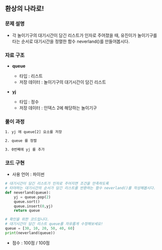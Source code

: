 ## 환상의 나라로!

### 문제 설명

- 각 놀이기구의 대기시간이 담긴 리스트가 인자로 주어졌을 때, 유진이가 놀이기구를 타는 순서로 대기시간을 정렬한 함수 neverland()를 만들어봅시다.

### 자료 구조

- **queue**
    - 타입 : 리스트
    - 저장 데이터 : 놀이기구의 대기시간이 담긴 리스트

- **yj**
    - 타입 : 정수
    - 저장 데이터 : 인덱스 2에 해당하는 놀이기구


### 풀이 과정

```txt
1. yj 에 queue[2] 요소를 저장

2. queue 를 정렬 

3. 0번째에 yj 를 추가

```

### 코드 구현
- 사용 언어 : 파이썬

```python
# 대기시간이 담긴 리스트가 인자로 주어지면 조건을 만족하도록
# 타야하는 대기시간의 순서가 담긴 리스트를 반환하는 함수 neverland()를 작성해봅시다.
def neverland(queue):
    yj = queue.pop(2)
    queue.sort()
    queue.insert(0,yj)
    return queue

# 확인을 위한 코드입니다.
# 대기시간이 담긴 리스트 queue를 자유롭게 수정해보세요!
queue = [30, 10, 20, 50, 40, 60]
print(neverland(queue))

```

- 점수 : 100점 / 100점
